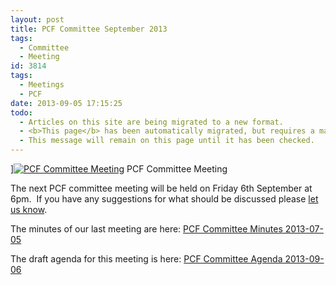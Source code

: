 ```yaml
---
layout: post
title: PCF Committee September 2013
tags:
  - Committee
  - Meeting
id: 3814
tags:
  - Meetings
  - PCF
date: 2013-09-05 17:15:25
todo:
  - Articles on this site are being migrated to a new format.
  - <b>This page</b> has been automatically migrated, but requires a manual check-&amp;-tune to ensure the format and links all work as expected.
  - This message will remain on this page until it has been checked.
---
```


][![PCF Committee Meeting](http://www.pompeybug.co.uk/wp-content/uploads/2013/04/Universite-Paris-150x150.jpg)](http://www.pompeybug.co.uk/wp-content/uploads/2013/04/Universite-Paris.jpg) PCF Committee Meeting</figure>

The next PCF committee meeting will be held on Friday 6th September at 6pm.  If you have any suggestions for what should be discussed please [let us know](http://www.pompeybug.co.uk/contact-us/ "Contact Us").

The minutes of our last meeting are here: [PCF Committee Minutes 2013-07-05](http://www.pompeybug.co.uk/wp-content/uploads/2013/09/PCF-Committee-Minutes-2013-07-05.pdf)[
](http://www.pompeybug.co.uk/wp-content/uploads/2013/07/PCF-Committee-Meeting-Mins-14Jun13.pdf)

The draft agenda for this meeting is here: [PCF Committee Agenda 2013-09-06](http://www.pompeybug.co.uk/wp-content/uploads/2013/09/PCF-Committee-Agenda-2013-09-06.pdf) [
](http://www.pompeybug.co.uk/wp-content/uploads/2013/07/PCF-Committee-Agenda-2013-07-05-DRAFT.pdf)